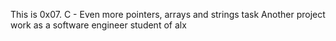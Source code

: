 This is 0x07. C - Even more pointers, arrays and strings task
Another project work as a software engineer student of alx
